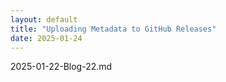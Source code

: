 ```yaml
---
layout: default
title: "Uploading Metadata to GitHub Releases"
date: 2025-01-24
---
```


2025-01-22-Blog-22.md
